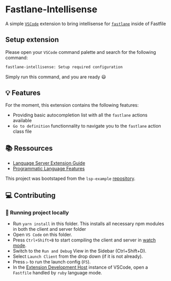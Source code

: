 # Fastlane-Intellisense

A simple [`VSCode`](https://code.visualstudio.com/) extension to bring intellisense for [`fastlane`](https://docs.fastlane.tools/) inside of Fastfile

## Setup extension

Please open your `VSCode` command palette and search for the following command:

```txt
fastlane-intellisense: Setup required configuration
```

Simply run this command, and you are ready 😃

## 💡 Features

For the moment, this extension contains the following features:

- Providing basic autocompletion list with all the `fastlane` actions available
- `Go to definition` functionnality to navigate you to the `fastlane` action class file

## 📚 Ressources

- [Language Server Extension Guide](https://code.visualstudio.com/api/language-extensions/language-server-extension-guide)
- [Programmatic Language Features](https://code.visualstudio.com/api/language-extensions/programmatic-language-features)

This project was bootstaped from the `lsp-example` [repository](https://github.com/microsoft/vscode-extension-samples/tree/main/lsp-sample).

## 💻 Contributing

### 🧰 Running project locally

- Run `yarn install` in this folder. This installs all necessary npm modules in both the client and server folder
- Open `VS Code` on this folder.
- Press `Ctrl+Shift+B` to start compiling the client and server in [watch mode](https://code.visualstudio.com/docs/editor/tasks#:~:text=The%20first%20entry%20executes,the%20HelloWorld.js%20file.).
- Switch to the `Run and Debug` View in the Sidebar (Ctrl+Shift+D).
- Select `Launch Client` from the drop down (if it is not already).
- Press `▷` to run the launch config (`F5`).
- In the [Extension Development Host](https://code.visualstudio.com/api/get-started/your-first-extension#:~:text=Then%2C%20inside%20the%20editor%2C%20press%20F5.%20This%20will%20compile%20and%20run%20the%20extension%20in%20a%20new%20Extension%20Development%20Host%20window.) instance of VSCode, open a `Fastfile` handled by `ruby` language mode.

